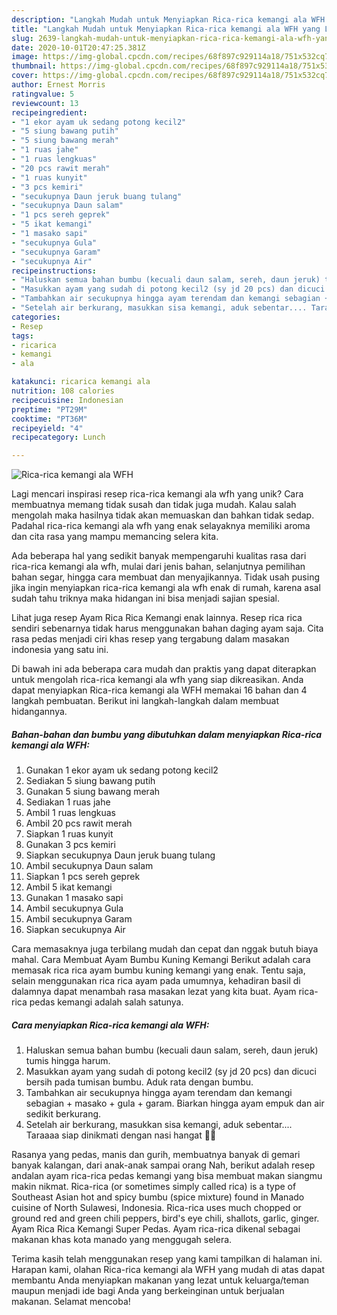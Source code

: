```yaml
---
description: "Langkah Mudah untuk Menyiapkan Rica-rica kemangi ala WFH yang Lezat Sekali"
title: "Langkah Mudah untuk Menyiapkan Rica-rica kemangi ala WFH yang Lezat Sekali"
slug: 2639-langkah-mudah-untuk-menyiapkan-rica-rica-kemangi-ala-wfh-yang-lezat-sekali
date: 2020-10-01T20:47:25.381Z
image: https://img-global.cpcdn.com/recipes/68f897c929114a18/751x532cq70/rica-rica-kemangi-ala-wfh-foto-resep-utama.jpg
thumbnail: https://img-global.cpcdn.com/recipes/68f897c929114a18/751x532cq70/rica-rica-kemangi-ala-wfh-foto-resep-utama.jpg
cover: https://img-global.cpcdn.com/recipes/68f897c929114a18/751x532cq70/rica-rica-kemangi-ala-wfh-foto-resep-utama.jpg
author: Ernest Morris
ratingvalue: 5
reviewcount: 13
recipeingredient:
- "1 ekor ayam uk sedang potong kecil2"
- "5 siung bawang putih"
- "5 siung bawang merah"
- "1 ruas jahe"
- "1 ruas lengkuas"
- "20 pcs rawit merah"
- "1 ruas kunyit"
- "3 pcs kemiri"
- "secukupnya Daun jeruk buang tulang"
- "secukupnya Daun salam"
- "1 pcs sereh geprek"
- "5 ikat kemangi"
- "1 masako sapi"
- "secukupnya Gula"
- "secukupnya Garam"
- "secukupnya Air"
recipeinstructions:
- "Haluskan semua bahan bumbu (kecuali daun salam, sereh, daun jeruk) tumis hingga harum."
- "Masukkan ayam yang sudah di potong kecil2 (sy jd 20 pcs) dan dicuci bersih pada tumisan bumbu. Aduk rata dengan bumbu."
- "Tambahkan air secukupnya hingga ayam terendam dan kemangi sebagian + masako + gula + garam. Biarkan hingga ayam empuk dan air sedikit berkurang."
- "Setelah air berkurang, masukkan sisa kemangi, aduk sebentar.... Taraaaa siap dinikmati dengan nasi hangat 🤤😋"
categories:
- Resep
tags:
- ricarica
- kemangi
- ala

katakunci: ricarica kemangi ala 
nutrition: 108 calories
recipecuisine: Indonesian
preptime: "PT29M"
cooktime: "PT36M"
recipeyield: "4"
recipecategory: Lunch

---
```



![Rica-rica kemangi ala WFH](https://img-global.cpcdn.com/recipes/68f897c929114a18/751x532cq70/rica-rica-kemangi-ala-wfh-foto-resep-utama.jpg)

Lagi mencari inspirasi resep rica-rica kemangi ala wfh yang unik? Cara membuatnya memang tidak susah dan tidak juga mudah. Kalau salah mengolah maka hasilnya tidak akan memuaskan dan bahkan tidak sedap. Padahal rica-rica kemangi ala wfh yang enak selayaknya memiliki aroma dan cita rasa yang mampu memancing selera kita.

Ada beberapa hal yang sedikit banyak mempengaruhi kualitas rasa dari rica-rica kemangi ala wfh, mulai dari jenis bahan, selanjutnya pemilihan bahan segar, hingga cara membuat dan menyajikannya. Tidak usah pusing jika ingin menyiapkan rica-rica kemangi ala wfh enak di rumah, karena asal sudah tahu triknya maka hidangan ini bisa menjadi sajian spesial.

Lihat juga resep Ayam Rica Rica Kemangi enak lainnya. Resep rica rica sendiri sebenarnya tidak harus menggunakan bahan daging ayam saja. Cita rasa pedas menjadi ciri khas resep yang tergabung dalam masakan indonesia yang satu ini.


Di bawah ini ada beberapa cara mudah dan praktis yang dapat diterapkan untuk mengolah rica-rica kemangi ala wfh yang siap dikreasikan. Anda dapat menyiapkan Rica-rica kemangi ala WFH memakai 16 bahan dan 4 langkah pembuatan. Berikut ini langkah-langkah dalam membuat hidangannya.

<!--inarticleads1-->

##### Bahan-bahan dan bumbu yang dibutuhkan dalam menyiapkan Rica-rica kemangi ala WFH:

1. Gunakan 1 ekor ayam uk sedang potong kecil2
1. Sediakan 5 siung bawang putih
1. Gunakan 5 siung bawang merah
1. Sediakan 1 ruas jahe
1. Ambil 1 ruas lengkuas
1. Ambil 20 pcs rawit merah
1. Siapkan 1 ruas kunyit
1. Gunakan 3 pcs kemiri
1. Siapkan secukupnya Daun jeruk buang tulang
1. Ambil secukupnya Daun salam
1. Siapkan 1 pcs sereh geprek
1. Ambil 5 ikat kemangi
1. Gunakan 1 masako sapi
1. Ambil secukupnya Gula
1. Ambil secukupnya Garam
1. Siapkan secukupnya Air


Cara memasaknya juga terbilang mudah dan cepat dan nggak butuh biaya mahal. Cara Membuat Ayam Bumbu Kuning Kemangi Berikut adalah cara memasak rica rica ayam bumbu kuning kemangi yang enak. Tentu saja, selain menggunakan rica rica ayam pada umumnya, kehadiran basil di dalamnya dapat menambah rasa masakan lezat yang kita buat. Ayam rica-rica pedas kemangi adalah salah satunya. 

<!--inarticleads2-->

##### Cara menyiapkan Rica-rica kemangi ala WFH:

1. Haluskan semua bahan bumbu (kecuali daun salam, sereh, daun jeruk) tumis hingga harum.
1. Masukkan ayam yang sudah di potong kecil2 (sy jd 20 pcs) dan dicuci bersih pada tumisan bumbu. Aduk rata dengan bumbu.
1. Tambahkan air secukupnya hingga ayam terendam dan kemangi sebagian + masako + gula + garam. Biarkan hingga ayam empuk dan air sedikit berkurang.
1. Setelah air berkurang, masukkan sisa kemangi, aduk sebentar.... Taraaaa siap dinikmati dengan nasi hangat 🤤😋


Rasanya yang pedas, manis dan gurih, membuatnya banyak di gemari banyak kalangan, dari anak-anak sampai orang Nah, berikut adalah resep andalan ayam rica-rica pedas kemangi yang bisa membuat makan siangmu makin nikmat. Rica-rica (or sometimes simply called rica) is a type of Southeast Asian hot and spicy bumbu (spice mixture) found in Manado cuisine of North Sulawesi, Indonesia. Rica-rica uses much chopped or ground red and green chili peppers, bird&#39;s eye chili, shallots, garlic, ginger. Ayam Rica Rica Kemangi Super Pedas. Ayam rica-rica dikenal sebagai makanan khas kota manado yang menggugah selera. 

Terima kasih telah menggunakan resep yang kami tampilkan di halaman ini. Harapan kami, olahan Rica-rica kemangi ala WFH yang mudah di atas dapat membantu Anda menyiapkan makanan yang lezat untuk keluarga/teman maupun menjadi ide bagi Anda yang berkeinginan untuk berjualan makanan. Selamat mencoba!
